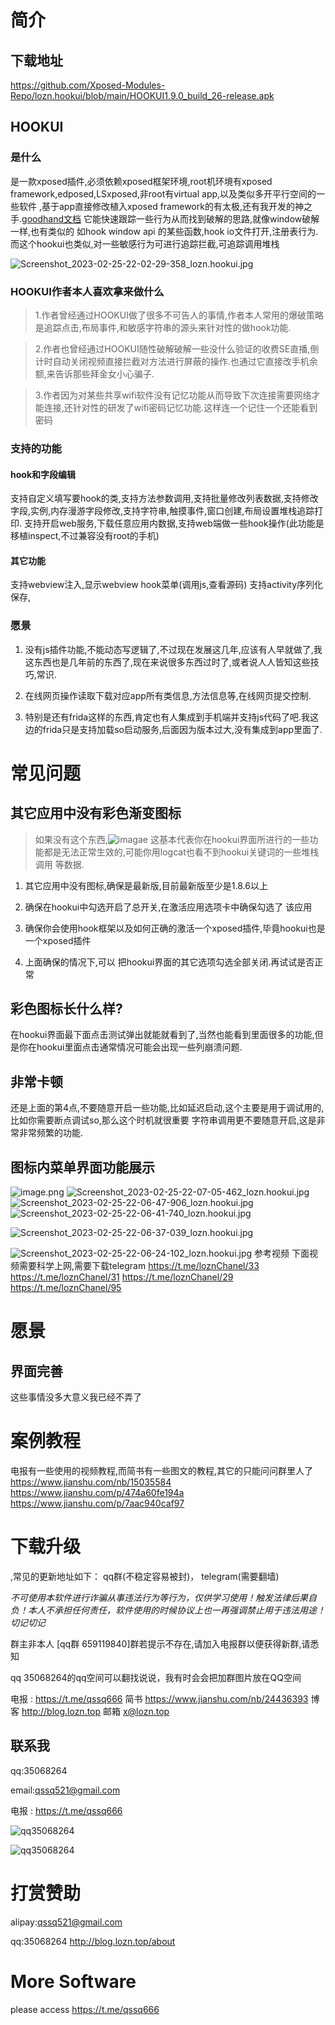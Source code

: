 # 简介
## 下载地址
https://github.com/Xposed-Modules-Repo/lozn.hookui/blob/main/HOOKUI1.9.0_build_26-release.apk

## HOOKUI
### 是什么
是一款xposed插件,必须依赖xposed框架环境,root机环境有xposed framework,edposed,LSxposed,非root有virtual app,以及类似多开平行空间的一些软件 ,基于app直接修改植入xposed framework的有太极,还有我开发的神之手.[goodhand文档](http://goodhand.robot.top)
它能快速跟踪一些行为从而找到破解的思路,就像window破解一样,也有类似的 如hook window api 的某些函数,hook io文件打开,注册表行为.而这个hookui也类似,对一些敏感行为可进行追踪拦截,可追踪调用堆栈

![Screenshot_2023-02-25-22-02-29-358_lozn.hookui.jpg](https://upload-images.jianshu.io/upload_images/2815884-85b290b1580b5c66.jpg?imageMogr2/auto-orient/strip%7CimageView2/2/w/1240)

### HOOKUI作者本人喜欢拿来做什么
> 1.作者曾经通过HOOKUI做了很多不可告人的事情,作者本人常用的爆破策略是追踪点击,布局事件,和敏感字符串的源头来针对性的做hook功能.

> 2.作者也曾经通过HOOKUI随性破解破解一些没什么验证的收费SE直播,倒计时自动关闭视频直接拦截对方法进行屏蔽的操作.也通过它直接改手机余额,来告诉那些拜金女小心骗子.

> 3.作者因为对某些共享wifi软件没有记忆功能从而导致下次连接需要网络才能连接,还针对性的研发了wifi密码记忆功能.这样连一个记住一个还能看到密码


### 支持的功能
#### hook和字段编辑
支持自定义填写要hook的类,支持方法参数调用,支持批量修改列表数据,支持修改字段,实例,内存漫游字段修改,支持字符串,触摸事件,窗口创建,布局设置堆栈追踪打印.
支持开启web服务,下载任意应用内数据,支持web端做一些hook操作(此功能是移植inspect,不过兼容没有root的手机)
#### 其它功能
支持webview注入,显示webview hook菜单(调用js,查看源码)
支持activity序列化保存,

### 愿景

1. 没有js插件功能,不能动态写逻辑了,不过现在发展这几年,应该有人早就做了,我这东西也是几年前的东西了,现在来说很多东西过时了,或者说人人皆知这些技巧,常识.

2. 在线网页操作读取下载对应app所有类信息,方法信息等,在线网页提交控制.

3. 特别是还有frida这样的东西,肯定也有人集成到手机端并支持js代码了吧.我这边的frida只是支持加载so启动服务,后面因为版本过大,没有集成到app里面了.
# 常见问题
## 其它应用中没有彩色渐变图标
> 如果没有这个东西,![imagae](https://upload-images.jianshu.io/upload_images/2815884-946579098788098f.jpg?imageMogr2/auto-orient/strip|imageView2/2/w/191/format/jpg) 这基本代表你在hookui界面所进行的一些功能都是无法正常生效的,可能你用logcat也看不到hookui关键词的一些堆栈调用 等数据.

1. 其它应用中没有图标,确保是最新版,目前最新版至少是1.8.6以上

2. 确保在hookui中勾选开启了总开关,在激活应用选项卡中确保勾选了 该应用

3. 确保你会使用hook框架以及如何正确的激活一个xposed插件,毕竟hookui也是一个xposed插件

4. 上面确保的情况下,可以 把hookui界面的其它选项勾选全部关闭.再试试是否正常
## 彩色图标长什么样?
在hookui界面最下面点击测试弹出就能就看到了,当然也能看到里面很多的功能,但是你在hookui里面点击通常情况可能会出现一些列崩溃问题.
## 非常卡顿
还是上面的第4点,不要随意开启一些功能,比如延迟启动,这个主要是用于调试用的,比如你需要断点调试so,那么这个时机就很重要
字符串调用更不要随意开启,这是非常非常频繁的功能.


## 图标内菜单界面功能展示
![image.png](https://upload-images.jianshu.io/upload_images/2815884-64d6a94fa71924c9.png?imageMogr2/auto-orient/strip%7CimageView2/2/w/1240)
![Screenshot_2023-02-25-22-07-05-462_lozn.hookui.jpg](https://upload-images.jianshu.io/upload_images/2815884-29895ea4fb76f901.jpg?imageMogr2/auto-orient/strip%7CimageView2/2/w/1240)
![Screenshot_2023-02-25-22-06-47-906_lozn.hookui.jpg](https://upload-images.jianshu.io/upload_images/2815884-bd780998ab36cb9f.jpg?imageMogr2/auto-orient/strip%7CimageView2/2/w/1240)
![Screenshot_2023-02-25-22-06-41-740_lozn.hookui.jpg](https://upload-images.jianshu.io/upload_images/2815884-685075dfb7574103.jpg?imageMogr2/auto-orient/strip%7CimageView2/2/w/1240)

![Screenshot_2023-02-25-22-06-37-039_lozn.hookui.jpg](https://upload-images.jianshu.io/upload_images/2815884-a24a257ae32fc1d1.jpg?imageMogr2/auto-orient/strip%7CimageView2/2/w/1240)

![Screenshot_2023-02-25-22-06-24-102_lozn.hookui.jpg](https://upload-images.jianshu.io/upload_images/2815884-f66a2495457d7f9f.jpg?imageMogr2/auto-orient/strip%7CimageView2/2/w/1240)
参考视频
下面视频需要科学上网,需要下载telegram
https://t.me/loznChanel/33
https://t.me/loznChanel/31
https://t.me/loznChanel/29
https://t.me/loznChanel/95
# 愿景
## 界面完善
这些事情没多大意义我已经不弄了

# 案例教程
电报有一些使用的视频教程,而简书有一些图文的教程,其它的只能问问群里人了
https://www.jianshu.com/nb/15035584
https://www.jianshu.com/p/474a60fe194a
https://www.jianshu.com/p/7aac940caf97

# 下载升级

,常见的更新地址如下：
qq群(不稳定容易被封)， telegram(需要翻墙)

*不可使用本软件进行诈骗从事违法行为等行为，仅供学习使用！触发法律后果自负！本人不承担任何责任，软件使用的时候协议上也一再强调禁止用于违法用途！切记切记*

群主非本人
[qq群 659119840]群若提示不存在,请加入电报群以便获得新群,请悉知


qq 35068264的qq空间可以翻找说说，我有时会会把加群图片放在QQ空间

电报 : https://t.me/qssq666
简书 https://www.jianshu.com/nb/24436393
博客 http://blog.lozn.top
邮箱 x@lozn.top

## 联系我

qq:35068264

email:qssq521@gmail.com

电报 : https://t.me/qssq666



![qq35068264](pic/wechat.png)

![qq35068264](pic/qq.png)



# 打赏赞助

alipay:qssq521@gmail.com

qq:35068264
http://blog.lozn.top/about
 
# More Software
please access https://t.me/qssq666
